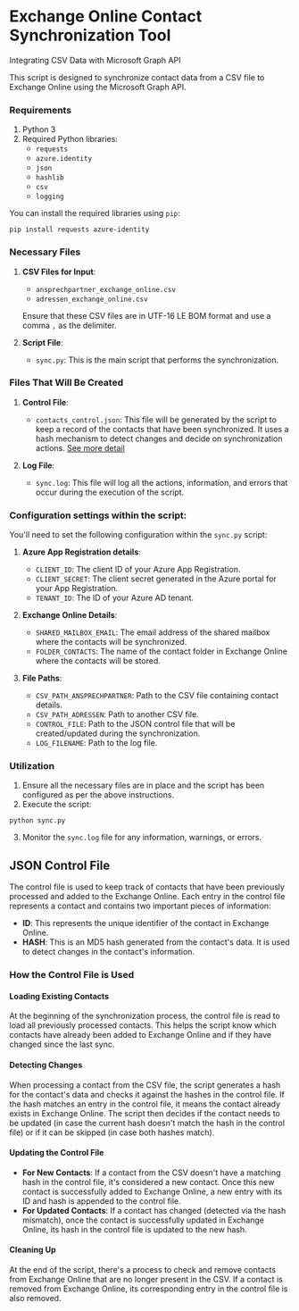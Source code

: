 # Exchange Online Contact Synchronization Tool
Integrating CSV Data with Microsoft Graph API

This script is designed to synchronize contact data from a CSV file to Exchange Online using the Microsoft Graph API. 

### Requirements

1. Python 3
2. Required Python libraries:
   - `requests`
   - `azure.identity`
   - `json`
   - `hashlib`
   - `csv`
   - `logging`

You can install the required libraries using `pip`:

```
pip install requests azure-identity
```

### Necessary Files

1. **CSV Files for Input**: 
   - `ansprechpartner_exchange_online.csv`
   - `adressen_exchange_online.csv`
   
   Ensure that these CSV files are in UTF-16 LE BOM format and use a comma `,` as the delimiter.

2. **Script File**: 
   - `sync.py`: This is the main script that performs the synchronization.

### Files That Will Be Created

1. **Control File**:
   - `contacts_control.json`: This file will be generated by the script to keep a record of the contacts that have been synchronized. It uses a hash mechanism to detect changes and decide on synchronization actions. [See more detail](#json-control-file)

2. **Log File**:
   - `sync.log`: This file will log all the actions, information, and errors that occur during the execution of the script.

### Configuration settings within the script:

You'll need to set the following configuration within the `sync.py` script:

1. **Azure App Registration details**:
   - `CLIENT_ID`: The client ID of your Azure App Registration.
   - `CLIENT_SECRET`: The client secret generated in the Azure portal for your App Registration.
   - `TENANT_ID`: The ID of your Azure AD tenant.

2. **Exchange Online Details**:
   - `SHARED_MAILBOX_EMAIL`: The email address of the shared mailbox where the contacts will be synchronized.
   - `FOLDER_CONTACTS`: The name of the contact folder in Exchange Online where the contacts will be stored.

3. **File Paths**:
   - `CSV_PATH_ANSPRECHPARTNER`: Path to the CSV file containing contact details.
   - `CSV_PATH_ADRESSEN`: Path to another CSV file.
   - `CONTROL_FILE`: Path to the JSON control file that will be created/updated during the synchronization.
   - `LOG_FILENAME`: Path to the log file.

### Utilization

1. Ensure all the necessary files are in place and the script has been configured as per the above instructions.
2. Execute the script:

```
python sync.py
```

3. Monitor the `sync.log` file for any information, warnings, or errors.


## JSON Control File

The control file is used to keep track of contacts that have been previously processed and added to the Exchange Online. Each entry in the control file represents a contact and contains two important pieces of information:

 - **ID**: This represents the unique identifier of the contact in Exchange Online.
 - **HASH**: This is an MD5 hash generated from the contact's data. It is used to detect changes in the contact's information.

### How the Control File is Used

#### Loading Existing Contacts

At the beginning of the synchronization process, the control file is read to load all previously processed contacts. This helps the script know which contacts have already been added to Exchange Online and if they have changed since the last sync.

#### Detecting Changes

When processing a contact from the CSV file, the script generates a hash for the contact's data and checks it against the hashes in the control file. If the hash matches an entry in the control file, it means the contact already exists in Exchange Online. The script then decides if the contact needs to be updated (in case the current hash doesn't match the hash in the control file) or if it can be skipped (in case both hashes match).

#### Updating the Control File

 - **For New Contacts**: If a contact from the CSV doesn't have a matching hash in the control file, it's considered a new contact. Once this new contact is successfully added to Exchange Online, a new entry with its ID and hash is appended to the control file.
 - **For Updated Contacts**: If a contact has changed (detected via the hash mismatch), once the contact is successfully updated in Exchange Online, its hash in the control file is updated to the new hash.

#### Cleaning Up

At the end of the script, there's a process to check and remove contacts from Exchange Online that are no longer present in the CSV. If a contact is removed from Exchange Online, its corresponding entry in the control file is also removed.